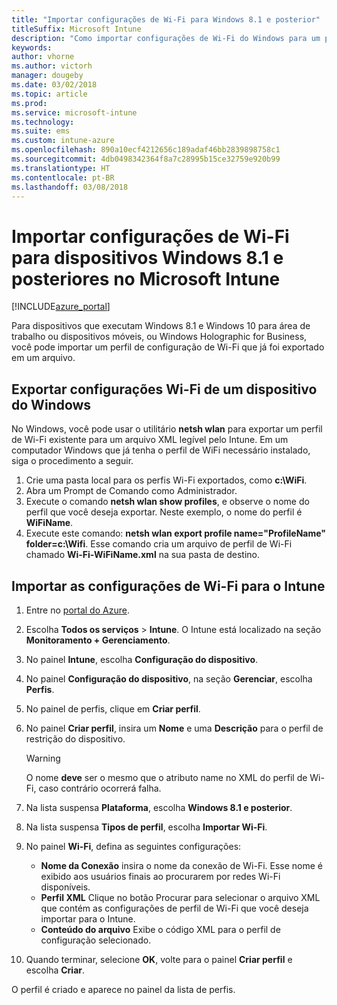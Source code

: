 ```yaml
---
title: "Importar configurações de Wi-Fi para Windows 8.1 e posterior"
titleSuffix: Microsoft Intune
description: "Como importar configurações de Wi-Fi do Windows para um perfil de Wi-Fi do Intune."
keywords: 
author: vhorne
ms.author: victorh
manager: dougeby
ms.date: 03/02/2018
ms.topic: article
ms.prod: 
ms.service: microsoft-intune
ms.technology: 
ms.suite: ems
ms.custom: intune-azure
ms.openlocfilehash: 890a10ecf4212656c189adaf46bb2839898758c1
ms.sourcegitcommit: 4db0498342364f8a7c28995b15ce32759e920b99
ms.translationtype: HT
ms.contentlocale: pt-BR
ms.lasthandoff: 03/08/2018
---
```

# <a name="import-wi-fi-settings-for-windows-81-and-later-devices-in-microsoft-intune"></a>Importar configurações de Wi-Fi para dispositivos Windows 8.1 e posteriores no Microsoft Intune

[!INCLUDE[azure_portal](./includes/azure_portal.md)]

Para dispositivos que executam Windows 8.1 e Windows 10 para área de trabalho ou dispositivos móveis, ou Windows Holographic for Business, você pode importar um perfil de configuração de Wi-Fi que já foi exportado em um arquivo.

## <a name="export-wi-fi-settings-from-a-windows-device"></a>Exportar configurações Wi-Fi de um dispositivo do Windows

No Windows, você pode usar o utilitário **netsh wlan** para exportar um perfil de Wi-Fi existente para um arquivo XML legível pelo Intune. Em um computador Windows que já tenha o perfil de WiFi necessário instalado, siga o procedimento a seguir.
1. Crie uma pasta local para os perfis Wi-Fi exportados, como **c:\WiFi**.
1. Abra um Prompt de Comando como Administrador.
1. Execute o comando **netsh wlan show profiles**, e observe o nome do perfil que você deseja exportar. Neste exemplo, o nome do perfil é **WiFiName**.
1. Execute este comando: **netsh wlan export profile name="ProfileName" folder=c:\Wifi**. Esse comando cria um arquivo de perfil de Wi-Fi chamado **Wi-Fi-WiFiName.xml** na sua pasta de destino.

## <a name="import-the-wi-fi-settings-into-intune"></a>Importar as configurações de Wi-Fi para o Intune

1. Entre no [portal do Azure](https://portal.azure.com).
2. Escolha **Todos os serviços** > **Intune**. O Intune está localizado na seção **Monitoramento + Gerenciamento**.
3. No painel **Intune**, escolha **Configuração do dispositivo**.
4. No painel **Configuração do dispositivo**, na seção **Gerenciar**, escolha **Perfis**.
5. No painel de perfis, clique em **Criar perfil**.
6. No painel **Criar perfil**, insira um **Nome** e uma **Descrição** para o perfil de restrição do dispositivo.


   > [!WARNING]
   > O nome **deve** ser o mesmo que o atributo name no XML do perfil de Wi-Fi, caso contrário ocorrerá falha.

7. Na lista suspensa **Plataforma**, escolha **Windows 8.1 e posterior**.
8. Na lista suspensa **Tipos de perfil**, escolha **Importar Wi-Fi**.
9. No painel **Wi-Fi**, defina as seguintes configurações:
    - **Nome da Conexão** insira o nome da conexão de Wi-Fi. Esse nome é exibido aos usuários finais ao procurarem por redes Wi-Fi disponíveis.
    - **Perfil XML** Clique no botão Procurar para selecionar o arquivo XML que contém as configurações de perfil de Wi-Fi que você deseja importar para o Intune.
    - **Conteúdo do arquivo** Exibe o código XML para o perfil de configuração selecionado.
10. Quando terminar, selecione **OK**, volte para o painel **Criar perfil** e escolha **Criar**.

O perfil é criado e aparece no painel da lista de perfis.
